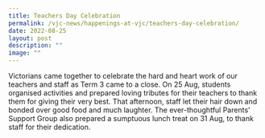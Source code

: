 ```yaml
---
title: Teachers Day Celebration
permalink: /vjc-news/happenings-at-vjc/teachers-day-celebration/
date: 2022-08-25
layout: post
description: ""
image: ""
---
```

Victorians came together to celebrate the hard and heart work of our teachers and staff as Term 3 came to a close. On 25 Aug, students organised activities and prepared loving tributes for their teachers to thank them for giving their very best. That afternoon, staff let their hair down and bonded over good food and much laughter. The ever-thoughtful Parents’ Support Group also prepared a sumptuous lunch treat on 31 Aug, to thank staff for their dedication.